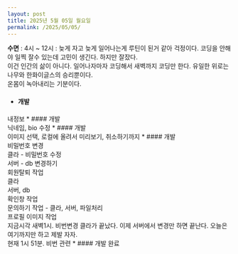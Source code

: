 ```yaml
---
layout: post
title: 2025년 5월 05일 월요일
permalink: /2025/05/05/
---
```

**수면** : 4시 ~ 12시 : 늦게 자고 늦게 일어나는게 루틴이 된거 같아 걱정이다. 코딩을 안해야 일찍 잘수 있는데 고민이 생긴다. 하지만 잘잤다.<br/>
이건 인간의 삶이 아니다. 일어나자마자 코딩해서 새벽까지 코딩만 한다.  유일한 위로는 나무와 한화이글스의 승리뿐이다.<br/>
온몸이 녹아내리는 기분이다.<br/>
* #### 개발<br/>
내정보 * #### 개발<br/>
닉네임, bio 수정 * #### 개발<br/>
이미지 선택, 로컬에 올려서 미리보기, 취소하기까지 * #### 개발<br/>
비밀번호 변경<br/>
클라 - 비밀번호 수정<br/>
서버 - db 변경하기<br/>
회원탈퇴 작업<br/>
클라<br/>
서버, db<br/>
확인창 작업<br/>
문의하기 작업 - 클라, 서버, 파일처리<br/>
프로필 이미지 작업<br/>
지금시각 새벽1시. 비번변경 클라가 끝났다. 이제 서버에서 변경만 하면 끝난다. 오늘은 여기까지만 하고 제발 자자.<br/>
현재 1시 51분. 비번 관련 * #### 개발 완료